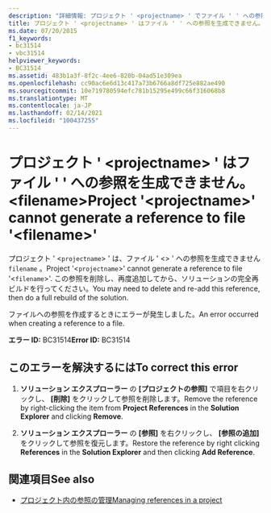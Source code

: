 ```yaml
---
description: "詳細情報: プロジェクト ' <projectname> ' でファイル ' ' への参照を生成できません。 <filename>"
title: プロジェクト ' <projectname> ' はファイル ' ' への参照を生成できません。 <filename>
ms.date: 07/20/2015
f1_keywords:
- bc31514
- vbc31514
helpviewer_keywords:
- BC31514
ms.assetid: 483b1a3f-8f2c-4ee6-820b-04ad51e309ea
ms.openlocfilehash: cc90ac6e6d13c417a73b6766a8df725e882ae490
ms.sourcegitcommit: 10e719780594efc781b15295e499c66f316068b8
ms.translationtype: MT
ms.contentlocale: ja-JP
ms.lasthandoff: 02/14/2021
ms.locfileid: "100437255"
---
```

# <a name="project-projectname-cannot-generate-a-reference-to-file-filename"></a><span data-ttu-id="09f72-103">プロジェクト ' \<projectname> ' はファイル ' ' への参照を生成できません。 \<filename></span><span class="sxs-lookup"><span data-stu-id="09f72-103">Project '\<projectname>' cannot generate a reference to file '\<filename>'</span></span>

<span data-ttu-id="09f72-104">プロジェクト ' <`projectname`> ' は、ファイル ' <> ' への参照を生成できません `filename` 。</span><span class="sxs-lookup"><span data-stu-id="09f72-104">Project '<`projectname`>' cannot generate a reference to file '<`filename`>'.</span></span> <span data-ttu-id="09f72-105">この参照を削除し、再度追加してから、ソリューションの完全再ビルドを行ってください。</span><span class="sxs-lookup"><span data-stu-id="09f72-105">You may need to delete and re-add this reference, then do a full rebuild of the solution.</span></span>  
  
 <span data-ttu-id="09f72-106">ファイルへの参照を作成するときにエラーが発生しました。</span><span class="sxs-lookup"><span data-stu-id="09f72-106">An error occurred when creating a reference to a file.</span></span>  
  
 <span data-ttu-id="09f72-107">**エラー ID:** BC31514</span><span class="sxs-lookup"><span data-stu-id="09f72-107">**Error ID:** BC31514</span></span>  
  
## <a name="to-correct-this-error"></a><span data-ttu-id="09f72-108">このエラーを解決するには</span><span class="sxs-lookup"><span data-stu-id="09f72-108">To correct this error</span></span>  
  
1. <span data-ttu-id="09f72-109">**ソリューション エクスプローラー** の **[プロジェクトの参照]** で項目を右クリックし、 **[削除]** をクリックして参照を削除します。</span><span class="sxs-lookup"><span data-stu-id="09f72-109">Remove the reference by right-clicking the item from **Project References** in the **Solution Explorer** and clicking **Remove**.</span></span>  
  
2. <span data-ttu-id="09f72-110">**ソリューション エクスプローラー** の **[参照]** を右クリックし、 **[参照の追加]** をクリックして参照を復元します。</span><span class="sxs-lookup"><span data-stu-id="09f72-110">Restore the reference by right clicking **References** in the **Solution Explorer** and then clicking **Add Reference**.</span></span>  
  
## <a name="see-also"></a><span data-ttu-id="09f72-111">関連項目</span><span class="sxs-lookup"><span data-stu-id="09f72-111">See also</span></span>

- [<span data-ttu-id="09f72-112">プロジェクト内の参照の管理</span><span class="sxs-lookup"><span data-stu-id="09f72-112">Managing references in a project</span></span>](/visualstudio/ide/managing-references-in-a-project)
